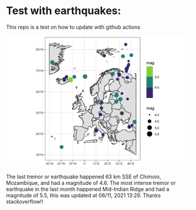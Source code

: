 <!-- README.md is generated from README.Rmd. Please edit that file -->

Test with earthquakes:
======================

This repo is a test on how to update with github actions

![](man/figures/README-unnamed-chunk-2-1.png)

The last tremor or earthquake happened 63 km SSE of Chimoio, Mozambique,
and had a magnitude of 4.6. The most intense tremor or earthquake in the
last month happened Mid-Indian Ridge and had a magnitude of 5.5, this
was updated at 06/11, 2021 13:29. Thanks stackoverflow!!

